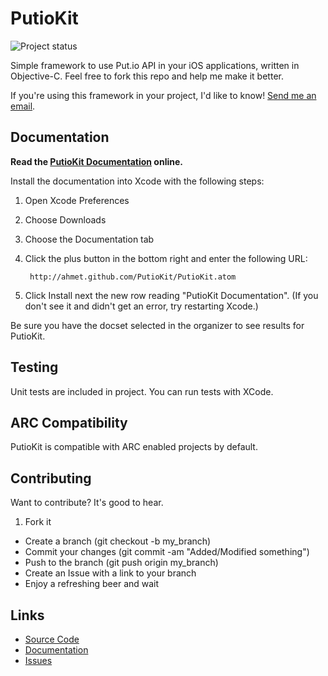 # PutioKit

![Project status](http://stillmaintained.com/ahmet/PutioKit.png)

Simple framework to use Put.io API in your iOS applications, written in Objective-C. Feel free to fork this repo and help me make it better.

If you're using this framework in your project, I'd like to know! [Send me an email](mailto:me@ahmetaygun.net).

## Documentation

**Read the [PutioKit Documentation](http://ahmet.github.com/PutioKit/) online.**

Install the documentation into Xcode with the following steps:

1. Open Xcode Preferences
2. Choose Downloads
3. Choose the Documentation tab
4. Click the plus button in the bottom right and enter the following URL:
    
        http://ahmet.github.com/PutioKit/PutioKit.atom

5. Click Install next the new row reading "PutioKit Documentation". (If you don't see it and didn't get an error, try restarting Xcode.)

Be sure you have the docset selected in the organizer to see results for PutioKit.

## Testing

Unit tests are included in project. You can run tests with XCode.

## ARC Compatibility

PutioKit is compatible with ARC enabled projects by default.

## Contributing

Want to contribute? It's good to hear.

1. Fork it
* Create a branch (git checkout -b my_branch)
* Commit your changes (git commit -am "Added/Modified something")
* Push to the branch (git push origin my_branch)
* Create an Issue with a link to your branch
* Enjoy a refreshing beer and wait

## Links

* [Source Code](http://github.com/ahmet/PutioKit)
* [Documentation](http://ahmet.github.com/PutioKit/)
* [Issues](https://github.com/ahmet/PutioKit/issues)
